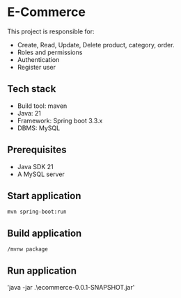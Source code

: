 # E-Commerce

This project is responsible for:
* Create, Read, Update, Delete product, category, order.
* Roles and permissions
* Authentication
* Register user

## Tech stack
* Build tool: maven
* Java: 21
* Framework: Spring boot 3.3.x
* DBMS: MySQL

## Prerequisites
* Java SDK 21
* A MySQL server

## Start application
`mvn spring-boot:run`

## Build application
`/mvnw package`

## Run application
'java -jar .\ecommerce-0.0.1-SNAPSHOT.jar'

